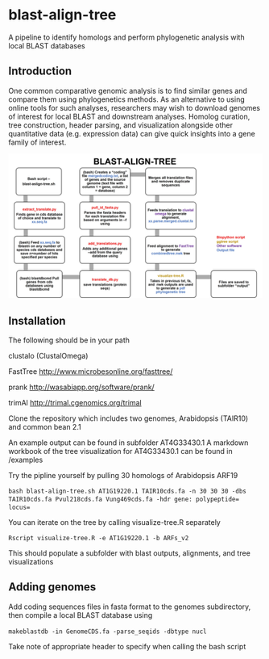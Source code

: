 # blast-align-tree
A pipeline to identify homologs and perform phylogenetic analysis with local BLAST databases
 
## Introduction
One common comparative genomic analysis is to find similar genes and compare them using phylogenetics methods. As an alternative to using online tools for such analyses, researchers may wish to download genomes of interest for local BLAST and downstream analyses. Homolog curation, tree construction, header parsing, and visualization alongside other quantitative data (e.g. expression data) can give quick insights into a gene family of interest.

![](pipeline.jpg)

## Installation
The following should be in your path

clustalo (ClustalOmega)

FastTree http://www.microbesonline.org/fasttree/

prank http://wasabiapp.org/software/prank/

trimAl http://trimal.cgenomics.org/trimal

Clone the repository which includes two genomes, Arabidopsis (TAIR10) and common bean 2.1

An example output can be found in subfolder AT4G33430.1
A markdown workbook of the tree visualization for AT4G33430.1 can be found in /examples

Try the pipline yourself by pulling 30 homologs of Arabidopsis ARF19 
```
bash blast-align-tree.sh AT1G19220.1 TAIR10cds.fa -n 30 30 30 -dbs TAIR10cds.fa Pvul218cds.fa Vung469cds.fa -hdr gene: polypeptide= locus= 
```

You can iterate on the tree by calling visualize-tree.R separately
```
Rscript visualize-tree.R -e AT1G19220.1 -b ARFs_v2
```

This should populate a subfolder with blast outputs, alignments, and tree visualizations

## Adding genomes
Add coding sequences files in fasta format to the genomes subdirectory, then compile a local BLAST database using 

```makeblastdb -in GenomeCDS.fa -parse_seqids -dbtype nucl```

Take note of appropriate header to specify when calling the bash script

